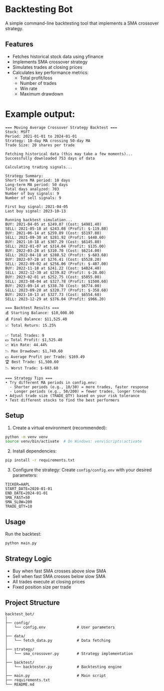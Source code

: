 # Backtesting Bot

A simple command-line backtesting tool that implements a SMA crossover strategy.

## Features

- Fetches historical stock data using yfinance
- Implements SMA crossover strategy
- Simulates trades at closing prices
- Calculates key performance metrics:
  - Total profit/loss
  - Number of trades
  - Win rate
  - Maximum drawdown
# Example output:
```
=== Moving Average Crossover Strategy Backtest ===
Stock: MSFT
Period: 2021-01-01 to 2024-01-01
Strategy: 10-day MA crossing 50-day MA
Trade Size: 20 shares per trade

Fetching historical data (this may take a few moments)...
Successfully downloaded 753 days of data

Calculating trading signals...

Strategy Summary:
Short-term MA period: 10 days
Long-term MA period: 50 days
Total days analyzed: 703
Number of buy signals: 9
Number of sell signals: 9

First buy signal: 2021-04-05
Last buy signal: 2023-10-13

Running backtest simulation...
BUY: 2021-04-05 at $249.07 (Cost: $4981.40)
SELL: 2021-05-18 at $243.08 (Profit: $-119.80)
BUY: 2021-06-14 at $259.89 (Cost: $5197.80)
SELL: 2021-09-30 at $281.92 (Profit: $440.60)
BUY: 2021-10-18 at $307.29 (Cost: $6145.80)
SELL: 2022-01-07 at $314.04 (Profit: $135.00)
BUY: 2022-03-28 at $310.70 (Cost: $6214.00)
SELL: 2022-04-18 at $280.52 (Profit: $-603.60)
BUY: 2022-07-28 at $276.41 (Cost: $5528.20)
SELL: 2022-09-02 at $256.06 (Profit: $-407.00)
BUY: 2022-11-18 at $241.22 (Cost: $4824.40)
SELL: 2022-12-30 at $239.82 (Profit: $-28.00)
BUY: 2023-02-01 at $252.75 (Cost: $5055.00)
SELL: 2023-08-04 at $327.78 (Profit: $1500.60)
BUY: 2023-09-14 at $338.70 (Cost: $6774.00)
SELL: 2023-09-20 at $320.77 (Profit: $-358.60)
BUY: 2023-10-13 at $327.73 (Cost: $6554.60)
SELL: 2023-12-29 at $376.04 (Profit: $966.20)

=== Backtest Results ===
💰 Starting Balance: $10,000.00
💰 Final Balance: $11,525.40
📈 Total Return: 15.25%

✅ Total Trades: 9
💵 Total Profit: $1,525.40
📈 Win Rate: 44.44%
📉 Max Drawdown: $1,749.60
💵 Average Profit per Trade: $169.49
🏆 Best Trade: $1,500.60
📉 Worst Trade: $-603.60

=== Strategy Tips ===
• Try different MA periods in config.env:
  - Shorter periods (e.g., 10/30) = more trades, faster response
  - Longer periods (e.g., 50/200) = fewer trades, longer trends
• Adjust trade size (TRADE_QTY) based on your risk tolerance
• Test different stocks to find the best performers
```


## Setup

1. Create a virtual environment (recommended):
```bash
python -m venv venv
source venv/bin/activate  # On Windows: venv\Scripts\activate
```

2. Install dependencies:
```bash
pip install -r requirements.txt
```

3. Configure the strategy:
Create `config/config.env` with your desired parameters:
```
TICKER=AAPL
START_DATE=2020-01-01
END_DATE=2024-01-01
SMA_FAST=50
SMA_SLOW=200
TRADE_QTY=10
```

## Usage

Run the backtest:
```bash
python main.py
```

## Strategy Logic

- Buy when fast SMA crosses above slow SMA
- Sell when fast SMA crosses below slow SMA
- All trades execute at closing prices
- Fixed position size per trade

## Project Structure

```
backtest_bot/
│
├── config/
│   └── config.env              # User parameters
│
├── data/
│   └── fetch_data.py           # Data fetching
│
├── strategy/
│   └── sma_crossover.py        # Strategy implementation
│
├── backtest/
│   └── backtester.py           # Backtesting engine
│
├── main.py                     # Main script
├── requirements.txt
└── README.md
``` 
